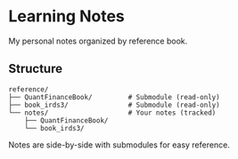 # Learning Notes

My personal notes organized by reference book.

## Structure

```
reference/
├── QuantFinanceBook/         # Submodule (read-only)
├── book_irds3/               # Submodule (read-only)
└── notes/                    # Your notes (tracked)
    ├── QuantFinanceBook/
    └── book_irds3/
```

Notes are side-by-side with submodules for easy reference.